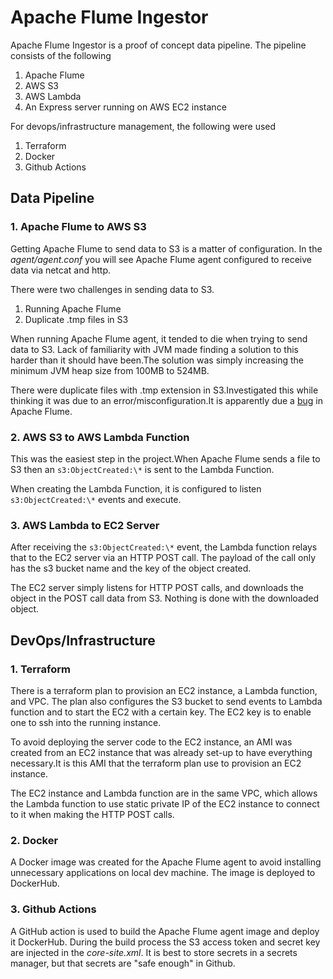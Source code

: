 <!-- @format -->

# Apache Flume Ingestor

Apache Flume Ingestor is a proof of concept data pipeline. The pipeline consists of the following

1. Apache Flume
2. AWS S3
3. AWS Lambda
4. An Express server running on AWS EC2 instance

For devops/infrastructure management, the following were used

1. Terraform
2. Docker
3. Github Actions

## Data Pipeline

### 1. Apache Flume to AWS S3

Getting Apache Flume to send data to S3 is a matter of configuration. In the
_agent/agent.conf_ you will see Apache Flume agent configured to receive data
via netcat and http.

There were two challenges in sending data to S3.

1. Running Apache Flume
2. Duplicate .tmp files in S3

When running Apache Flume agent, it tended to die when trying to send data to S3.
Lack of familiarity with JVM made finding a solution to this harder than it should
have been.The solution was simply increasing the minimum JVM heap size from 100MB
to 524MB.

There were duplicate files with .tmp extension in S3.Investigated this while thinking
it was due to an error/misconfiguration.It is apparently due a [bug](https://issues.apache.org/jira/browse/FLUME-2445) in
Apache Flume.

### 2. AWS S3 to AWS Lambda Function

This was the easiest step in the project.When Apache Flume sends a file to S3
then an `s3:ObjectCreated:\*` is sent to the Lambda Function.

When creating the Lambda Function, it is configured to listen `s3:ObjectCreated:\*`
events and execute.

### 3. AWS Lambda to EC2 Server

After receiving the `s3:ObjectCreated:\*` event, the Lambda function relays that
to the EC2 server via an HTTP POST call. The payload of the call only has
the s3 bucket name and the key of the object created.

The EC2 server simply listens for HTTP POST calls, and downloads the object
in the POST call data from S3. Nothing is done with the downloaded object.

## DevOps/Infrastructure

### 1. Terraform

There is a terraform plan to provision an EC2 instance, a Lambda function,
and VPC. The plan also configures the S3 bucket to send events to Lambda function
and to start the EC2 with a certain key. The EC2 key is to enable one to ssh
into the running instance.

To avoid deploying the server code to the EC2 instance, an AMI was created from
an EC2 instance that was already set-up to have everything necessary.It is this
AMI that the terraform plan use to provision an EC2 instance.

The EC2 instance and Lambda function are in the same VPC, which allows the Lambda
function to use static private IP of the EC2 instance to connect to it when
making the HTTP POST calls.

### 2. Docker

A Docker image was created for the Apache Flume agent to avoid installing unnecessary
applications on local dev machine. The image is deployed to DockerHub.

### 3. Github Actions

A GitHub action is used to build the Apache Flume agent image and deploy it DockerHub.
During the build process the S3 access token and secret key are injected in the
_core-site.xml_. It is best to store secrets in a secrets manager, but that secrets
are "safe enough" in Github.
